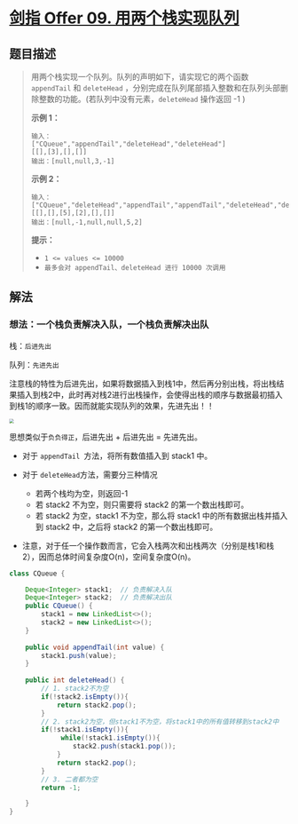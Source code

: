 # [剑指 Offer 09. 用两个栈实现队列](https://leetcode-cn.com/problems/yong-liang-ge-zhan-shi-xian-dui-lie-lcof/)

## 题目描述

>用两个栈实现一个队列。队列的声明如下，请实现它的两个函数 `appendTail` 和 `deleteHead` ，分别完成在队列尾部插入整数和在队列头部删除整数的功能。(若队列中没有元素，`deleteHead` 操作返回 -1 )
>
>**示例 1：**
>
>```
>输入：
>["CQueue","appendTail","deleteHead","deleteHead"]
>[[],[3],[],[]]
>输出：[null,null,3,-1]
>```
>
>**示例 2：**
>
>```
>输入：
>["CQueue","deleteHead","appendTail","appendTail","deleteHead","deleteHead"]
>[[],[],[5],[2],[],[]]
>输出：[null,-1,null,null,5,2]
>```
>
>**提示：**
>
>- `1 <= values <= 10000`
>- `最多会对 appendTail、deleteHead 进行 10000 次调用`

## 解法

### 想法：一个栈负责解决入队，一个栈负责解决出队

栈：`后进先出`

队列：`先进先出`

注意栈的特性为后进先出，如果将数据插入到栈1中，然后再分别出栈，将出栈结果插入到栈2中，此时再对栈2进行出栈操作，会使得出栈的顺序与数据最初插入到栈1的顺序一致。因而就能实现队列的效果，先进先出！！

<img src="https://cdn.jsdelivr.net/gh/SniperCoding/pictures1/20220308220954.png" style="zoom:50%;" />

思想类似于`负负得正`，后进先出 + 后进先出 = 先进先出。

- 对于 `appendTail `方法，将所有数值插入到 stack1 中。
- 对于 `deleteHead`方法，需要分三种情况
  - 若两个栈均为空，则返回-1
  - 若 stack2 不为空，则只需要将 stack2 的第一个数出栈即可。
  - 若 stack2 为空，stack1 不为空，那么将 stack1 中的所有数据出栈并插入到 stack2 中，之后将 stack2 的第一个数出栈即可。

- 注意，对于任一个操作数而言，它会入栈两次和出栈两次（分别是栈1和栈2），因而总体时间复杂度O(n)，空间复杂度O(n)。

~~~java
class CQueue {

    Deque<Integer> stack1;  // 负责解决入队
    Deque<Integer> stack2;  // 负责解决出队
    public CQueue() {
        stack1 = new LinkedList<>();
        stack2 = new LinkedList<>();
    }
    
    public void appendTail(int value) {
        stack1.push(value);
    }
    
    public int deleteHead() {
        // 1. stack2不为空
        if(!stack2.isEmpty()){
            return stack2.pop();
        }
        // 2. stack2为空，但stack1不为空，将stack1中的所有值转移到stack2中
        if(!stack1.isEmpty()){
             while(!stack1.isEmpty()){
                stack2.push(stack1.pop());
            }
            return stack2.pop();
        }
        // 3. 二者都为空
        return -1;

    }
}
~~~

